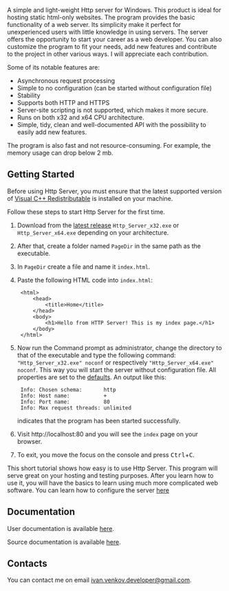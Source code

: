 A simple and light-weight Http server for Windows. This product is ideal for hosting static html-only websites. The program provides the basic functionality of a web server. Its simplicity make it perfect for unexperienced users with little knowledge in using servers. The server offers the opportunity to start your career as a web developer. You can also customize the program to fit your needs, add new features and contribute to the project in other various ways. I will appreciate each contribution.

Some of its notable features are:

- Asynchronous request processing
- Simple to no configuration (can be started without configuration file)
- Stability
- Supports both HTTP and HTTPS
- Server-site scripting is not supported, which makes it more secure.
- Runs on both x32 and x64 CPU architecture.
- Simple, tidy, clean and well-documented API with the possibility to easily add new features.

The program is also fast and not resource-consuming. For example, the memory usage can drop below 2 mb.

## Getting Started
Before using Http Server, you must ensure that the latest supported version of [Visual C++ Redistributable](https://learn.microsoft.com/en-US/cpp/windows/latest-supported-vc-redist?view=msvc-170) is installed on your machine.

Follow these steps to start Http Server for the first time.

1. Download from the [latest release]() `Http_Server_x32.exe` or `Http_Server_x64.exe` depending on your architecture.
2. After that, create a folder named `PageDir` in the same path as the executable.
3. In `PageDir` create a file and name it `index.html`.
4. Paste the following HTML code into `index.html`:

        <html>
            <head>
                <title>Home</title>
            </head>
            <body>
                <h1>Hello from HTTP Server! This is my index page.</h1>
            </body>
        </html>

5. Now run the Command prompt as administrator, change the directory to that of the executable and type the following command: `"Http_Server_x32.exe" noconf` or respectively `"Http_Server_x64.exe" noconf`. This way you will start the server without configuration file. 
All properties are set to the [defaults](docs/user/configuration.md#default-property-values). 
An output like this:

        Info: Chosen schema:       http
        Info: Host name:           +
        Info: Port name:           80
        Info: Max request threads: unlimited

    indicates that the program has been started successfully.
6. Visit http://localhost:80 and you will see the `index` page on your browser.
7. To exit, you move the focus on the console and press <kbd>Ctrl</kbd>+<kbd>C</kbd>.

This short tutorial shows how easy is to use Http Server. This program will serve great on your hosting and testing purposes. After you learn how to use it, you will have the basics to learn using much more complicated web software.
You can learn how to configure the server [here](docs/user/configuration.md)

## Documentation

User documentation is available [here](docs/user).

Source documentation is available [here](docs/source).

## Contacts
You can contact me on email <ivan.venkov.developer@gmail.com>.
